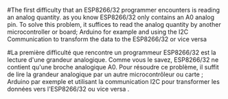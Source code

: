 #The first difficulty that an ESP8266/32 programmer encounters is reading an analog quantity. as you know ESP8266/32 only contains an A0 analog pin.
To solve this problem, it suffices to read the analog quantity by another microcontroller or board; Arduino for example and using the I2C Communication to transform the data to the ESP8266/32 or vice versa


#La première difficulté que rencontre un programmeur ESP8266/32 est la lecture d'une grandeur analogique. Comme vous le savez, ESP8266/32 ne contient qu'une broche analogique A0.
Pour résoudre ce problème, il suffit de lire la grandeur analogique par un autre microcontrôleur ou carte ; Arduino par exemple et utilisant la communication I2C pour transformer les données vers l'ESP8266/32 ou vice versa .
